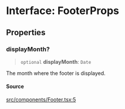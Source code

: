 # Interface: FooterProps

## Properties

### displayMonth?

> `optional` **displayMonth**: `Date`

The month where the footer is displayed.

#### Source

[src/components/Footer.tsx:5](https://github.com/gpbl/react-day-picker/blob/a604fd23887c832117da414a9c63b1b84efb97d9/src/components/Footer.tsx#L5)

